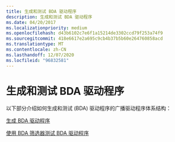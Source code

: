 ```yaml
---
title: 生成和测试 BDA 驱动程序
description: 生成和测试 BDA 驱动程序
ms.date: 04/20/2017
ms.localizationpriority: medium
ms.openlocfilehash: d43b6102c7e6f1a15214de3302ccd79f253a74f9
ms.sourcegitcommit: 418e6617e2a695c9cb4b37b5b60e264760858acd
ms.translationtype: MT
ms.contentlocale: zh-CN
ms.lasthandoff: 12/07/2020
ms.locfileid: "96832581"
---
```

# <a name="building-and-testing-bda-drivers"></a>生成和测试 BDA 驱动程序





以下部分介绍如何生成和测试 (BDA) 驱动程序的广播驱动程序体系结构：

[生成 BDA 驱动程序](building-bda-drivers.md)

[使用 BDA 筛选器测试 BDA 驱动程序](testing-bda-drivers-using-bda-filters.md)

 

 





